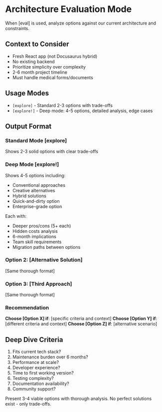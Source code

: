 # Architecture Evaluation Mode

When [eval] is used, analyze options against our current architecture and constraints.

## Context to Consider
- Fresh React app (not Docusaurus hybrid)
- No existing backend
- Prioritize simplicity over complexity
- 2-6 month project timeline
- Must handle medical forms/documents

## Usage Modes
- `[explore]` - Standard 2-3 options with trade-offs
- `[explore!]` - Deep mode: 4-5 options, detailed analysis, edge cases

## Output Format

### Standard Mode [explore]
Shows 2-3 solid options with clear trade-offs

### Deep Mode [explore!]
Shows 4-5 options including:
- Conventional approaches
- Creative alternatives
- Hybrid solutions
- Quick-and-dirty option
- Enterprise-grade option

Each with:
- Deeper pros/cons (5+ each)
- Hidden costs analysis
- 6-month implications
- Team skill requirements
- Migration paths between options

### Option 2: [Alternative Solution]
[Same thorough format]

### Option 3: [Third Approach]
[Same thorough format]

### Recommendation
**Choose [Option X] if**: [specific criteria and context]
**Choose [Option Y] if**: [different criteria and context]
**Choose [Option Z] if**: [alternative scenario]

## Deep Dive Criteria
1. Fits current tech stack?
2. Maintenance burden over 6 months?
3. Performance at scale?
4. Developer experience?
5. Time to first working version?
6. Testing complexity?
7. Documentation availability?
8. Community support?

Present 3-4 viable options with thorough analysis. No perfect solutions exist - only trade-offs.
